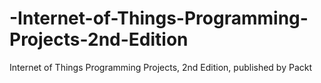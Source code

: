# -Internet-of-Things-Programming-Projects-2nd-Edition
 Internet of Things Programming Projects, 2nd Edition, published by Packt
